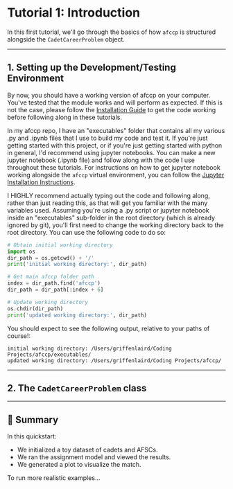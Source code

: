 # Tutorial 1: Introduction

In this first tutorial, we'll go through the basics of how `afccp` is structured alongside the `CadetCareerProblem`
object. 

---

## 1. Setting up the Development/Testing Environment

By now, you should have a working version of afccp on your computer. You've tested that the module works and will 
perform as expected. If this is not the case, please follow the 
[Installation Guide](../getting-started/installation.md) to get the code working before following along in these 
tutorials.

In my afccp repo, I have an "executables" folder that contains all my various .py and .ipynb files that I use to
build my code and test it. If you're just getting started with this project, or if you're just getting started with
python in general, I'd recommend using jupyter notebooks. You can make a new jupyter notebook (.ipynb file) and follow
along with the code I use throughout these tutorials. For instructions on how to get jupyter notebook working
alongside the `afccp` virtual environment, you can follow the 
[Jupyter Installation Instructions](../getting-started/installation.md).

I HIGHLY recommend actually typing out the code and following along, rather than just reading this, as that will 
get you familiar with the many variables used. Assuming you're using a .py script or jupyter notebook inside an 
"executables" sub-folder in the root directory (which is already ignored by git), you'll first need to change the 
working directory back to the root directory. You can use the following code to do so:

```python
# Obtain initial working directory
import os
dir_path = os.getcwd() + '/'
print('initial working directory:', dir_path)

# Get main afccp folder path
index = dir_path.find('afccp') 
dir_path = dir_path[:index + 6]

# Update working directory
os.chdir(dir_path)
print('updated working directory:', dir_path)
```

You should expect to see the following output, relative to your paths of course!:

```
initial working directory: /Users/griffenlaird/Coding Projects/afccp/executables/
updated working directory: /Users/griffenlaird/Coding Projects/afccp/
```
___

## 2. The `CadetCareerProblem` class

---

## 📌 Summary

In this quickstart:
- We initialized a toy dataset of cadets and AFSCs.
- We ran the assignment model and viewed the results.
- We generated a plot to visualize the match.

To run more realistic examples...